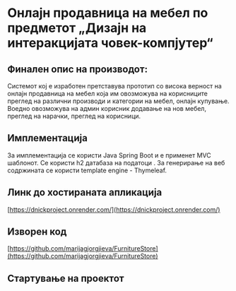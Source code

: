 # Онлајн продавница на мебел по предметот „Дизајн на интеракцијата човек-компјутер“
## Финален опис на производот:
Системот кој e изработен претставува прототип со висока верност на онлајн продавница на мебел која им овозможува на корисниците преглед на различни производи и категории на мебел, онлајн купување. Воедно овозможува на админ корисник додавање на нов мебел, преглед на нарачки, преглед на корисници. 
## Имплементација 
За имплементација се користи Java Spring Boot и e применет MVC шаблонот. Се користи h2 датабаза на податоци . За генерирање на веб содржината се користи template engine -  Thymeleaf.
## Линк до хостираната апликација

[https://dnickproject.onrender.com/](https://dnickproject.onrender.com/)
## Изворен код
[https://github.com/marijagjorgjieva/FurnitureStore](https://github.com/marijagjorgjieva/FurnitureStore)
## Стартување на проектот
